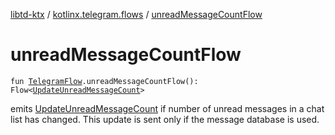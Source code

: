 [libtd-ktx](../index.md) / [kotlinx.telegram.flows](index.md) / [unreadMessageCountFlow](./unread-message-count-flow.md)

# unreadMessageCountFlow

`fun `[`TelegramFlow`](../kotlinx.telegram.core/-telegram-flow/index.md)`.unreadMessageCountFlow(): Flow<`[`UpdateUnreadMessageCount`](https://tdlibx.github.io/td/docs/org/drinkless/td/libcore/telegram/TdApi.UpdateUnreadMessageCount.html)`>`

emits [UpdateUnreadMessageCount](https://tdlibx.github.io/td/docs/org/drinkless/td/libcore/telegram/TdApi.UpdateUnreadMessageCount.html) if number of unread messages in a chat list has changed. This
update is sent only if the message database is used.

